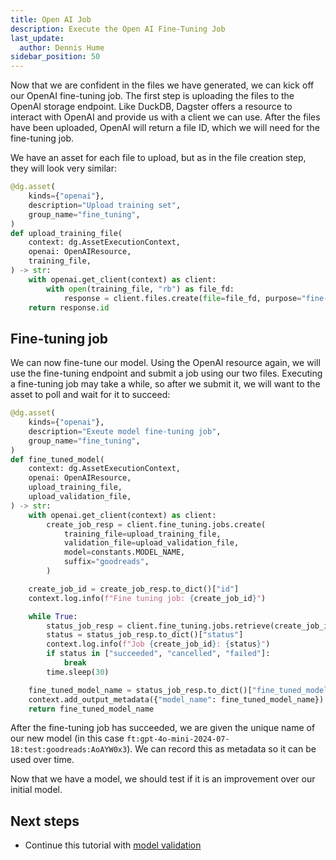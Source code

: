```yaml
---
title: Open AI Job
description: Execute the Open AI Fine-Tuning Job
last_update:
  author: Dennis Hume
sidebar_position: 50
---
```


Now that we are confident in the files we have generated, we can kick off our OpenAI fine-tuning job. The first step is uploading the files to the OpenAI storage endpoint. Like DuckDB, Dagster offers a resource to interact with OpenAI and provide us with a client we can use. After the files have been uploaded, OpenAI will return a file ID, which we will need for the fine-tuning job.

We have an asset for each file to upload, but as in the file creation step, they will look very similar:

```python
@dg.asset(
    kinds={"openai"},
    description="Upload training set",
    group_name="fine_tuning",
)
def upload_training_file(
    context: dg.AssetExecutionContext,
    openai: OpenAIResource,
    training_file,
) -> str:
    with openai.get_client(context) as client:
        with open(training_file, "rb") as file_fd:
            response = client.files.create(file=file_fd, purpose="fine-tune")
    return response.id
```

## Fine-tuning job

We can now fine-tune our model. Using the OpenAI resource again, we will use the fine-tuning endpoint and submit a job using our two files. Executing a fine-tuning job may take a while, so after we submit it, we will want to the asset to poll and wait for it to succeed:

```python
@dg.asset(
    kinds={"openai"},
    description="Exeute model fine-tuning job",
    group_name="fine_tuning",
)
def fine_tuned_model(
    context: dg.AssetExecutionContext,
    openai: OpenAIResource,
    upload_training_file,
    upload_validation_file,
) -> str:
    with openai.get_client(context) as client:
        create_job_resp = client.fine_tuning.jobs.create(
            training_file=upload_training_file,
            validation_file=upload_validation_file,
            model=constants.MODEL_NAME,
            suffix="goodreads",
        )

    create_job_id = create_job_resp.to_dict()["id"]
    context.log.info(f"Fine tuning job: {create_job_id}")

    while True:
        status_job_resp = client.fine_tuning.jobs.retrieve(create_job_id)
        status = status_job_resp.to_dict()["status"]
        context.log.info(f"Job {create_job_id}: {status}")
        if status in ["succeeded", "cancelled", "failed"]:
            break
        time.sleep(30)

    fine_tuned_model_name = status_job_resp.to_dict()["fine_tuned_model"]
    context.add_output_metadata({"model_name": fine_tuned_model_name})
    return fine_tuned_model_name
```

After the fine-tuning job has succeeded, we are given the unique name of our new model (in this case `ft:gpt-4o-mini-2024-07-18:test:goodreads:AoAYW0x3`). We can record this as metadata so it can be used over time.

Now that we have a model, we should test if it is an improvement over our initial model.

## Next steps

- Continue this tutorial with [model validation](model_validation)